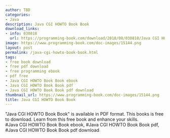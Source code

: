 ```yaml
---
author: TBD
categories:
- Java
description: Java CGI HOWTO Book Book
download_links:
- info: 030818
  url: https://programming-book.com/download/2018/08/030818/Java CGI HOWTO Book.pdf
image: https://www.programming-book.com/doc-images/15144.png
layout: post
permalink: /java-cgi-howto-book-book.html
tags:
- free book download
- free pdf download
- free programming ebook
- pdf free
- Java CGI HOWTO Book Book ebook
- Java CGI HOWTO Book Book pdf
- Java CGI HOWTO Book Book pdf download
thumbnail_url: https://www.programming-book.com/doc-images/15144.png
title: Java CGI HOWTO Book Book
---
```


 
<div class="item-desc text-justify">
  "Java CGI HOWTO Book Book" is available in PDF format. This books is free to download. Learn from this free book and enhance your skills.
  <br>
  #Java CGI HOWTO Book Book ebook, #Java CGI HOWTO Book Book pdf, #Java CGI HOWTO Book Book pdf download
</div>